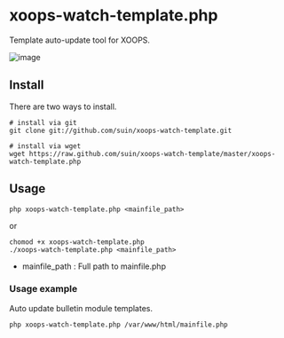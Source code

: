 # xoops-watch-template.php

Template auto-update tool for XOOPS.

![image](https://github.com/suin/xoops-watch-template/raw/master/image.png)

## Install

There are two ways to install.

```
# install via git
git clone git://github.com/suin/xoops-watch-template.git

# install via wget
wget https://raw.github.com/suin/xoops-watch-template/master/xoops-watch-template.php
```

## Usage

```
php xoops-watch-template.php <mainfile_path> 
```

or

```
chomod +x xoops-watch-template.php
./xoops-watch-template.php <mainfile_path>
```

* mainfile_path  : Full path to mainfile.php

### Usage example

Auto update bulletin module templates.

```
php xoops-watch-template.php /var/www/html/mainfile.php
```
